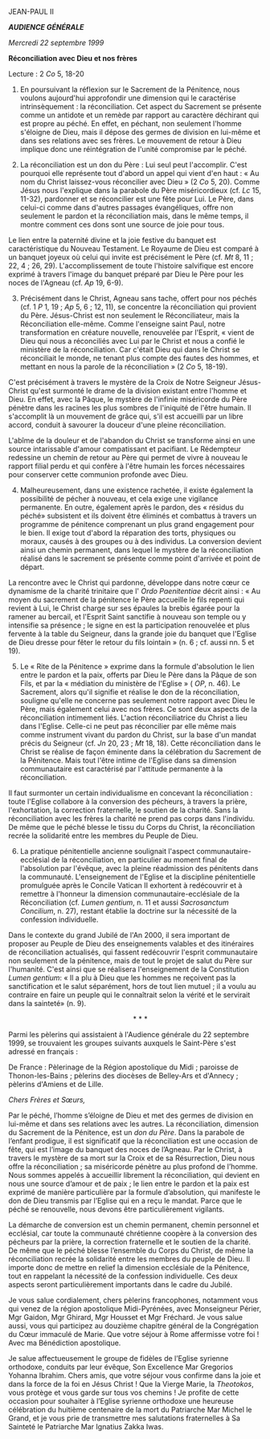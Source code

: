 JEAN-PAUL II

***AUDIENCE GÉNÉRALE***

*Mercredi 22 septembre 1999*

**Réconciliation avec Dieu et nos frères**

Lecture : 2 *Co* 5, 18-20

1. En poursuivant la réflexion sur le Sacrement de la Pénitence, nous voulons aujourd'hui approfondir une dimension qui le caractérise intrinsèquement : la réconciliation. Cet aspect du Sacrement se présente comme un antidote et un remède par rapport au caractère déchirant qui est propre au péché. En effet, en péchant, non seulement l'homme s'éloigne de Dieu, mais il dépose des germes de division en lui-même et dans ses relations avec ses frères. Le mouvement de retour à Dieu implique donc une réintégration de l'unité compromise par le péché.

2. La réconciliation est un don du Père : Lui seul peut l'accomplir. C'est pourquoi elle représente tout d'abord un appel qui vient d'en haut : « Au nom du Christ laissez-vous réconcilier avec Dieu » (2 *Co* 5, 20). Comme Jésus nous l'explique dans la parabole du Père miséricordieux (cf. *Lc* 15, 11-32), pardonner et se réconcilier est une fête pour Lui. Le Père, dans celui-ci comme dans d'autres passages évangéliques, offre non seulement le pardon et la réconciliation mais, dans le même temps, il montre comment ces dons sont une source de joie pour tous.

Le lien entre la paternité divine et la joie festive du banquet est caractéristique du Nouveau Testament. Le Royaume de Dieu est comparé à un banquet joyeux où celui qui invite est précisément le Père (cf. *Mt* 8, 11 ; 22, 4 ; 26, 29). L'accomplissement de toute l'histoire salvifique est encore exprimé à travers l'image du banquet préparé par Dieu le Père pour les noces de l'Agneau (cf. *Ap* 19, 6-9).

3. Précisément dans le Christ, Agneau sans tache, offert pour nos péchés (cf. 1 *P* 1, 19 ; *Ap* 5, 6 ; 12, 11), se concentre la réconciliation qui provient du Père. Jésus-Christ est non seulement le Réconciliateur, mais la Réconciliation elle-même. Comme l'enseigne saint Paul, notre transformation en créature nouvelle, renouvelée par l'Esprit, « vient de Dieu qui nous a réconciliés avec Lui par le Christ et nous a confié le ministère de la réconciliation. Car c'était Dieu qui dans le Christ se réconciliait le monde, ne tenant plus compte des fautes des hommes, et mettant en nous la parole de la réconciliation » (2 *Co* 5, 18-19).

C'est précisément à travers le mystère de la Croix de Notre Seigneur Jésus-Christ qu'est surmonté le drame de la division existant entre l'homme et Dieu. En effet, avec la Pâque, le mystère de l'infinie miséricorde du Père pénètre dans les racines les plus sombres de l'iniquité de l'être humain. Il s'accomplit là un mouvement de grâce qui, s'il est accueilli par un libre accord, conduit à savourer la douceur d'une pleine réconciliation.

L'abîme de la douleur et de l'abandon du Christ se transforme ainsi en une source intarissable d'amour compatissant et pacifiant. Le Rédempteur redessine un chemin de retour au Père qui permet de vivre à nouveau le rapport filial perdu et qui confère à l'être humain les forces nécessaires pour conserver cette communion profonde avec Dieu.

4. Malheureusement, dans une existence rachetée, il existe également la possibilité de pécher à nouveau, et cela exige une vigilance permanente. En outre, également après le pardon, des « résidus du péché» subsistent et ils doivent être éliminés et combattus à travers un programme de pénitence comprenant un plus grand engagement pour le bien. Il exige tout d'abord la réparation des torts, physiques ou moraux, causés à des groupes ou à des individus. La conversion devient ainsi un chemin permanent, dans lequel le mystère de la réconciliation réalisé dans le sacrement se présente comme point d'arrivée et point de départ.

La rencontre avec le Christ qui pardonne, développe dans notre cœur ce dynamisme de la charité trinitaire que l' *Ordo Paenitentiae* décrit ainsi : « Au moyen du sacrement de la pénitence le Père accueille le fils repenti qui revient à Lui, le Christ charge sur ses épaules la brebis égarée pour la ramener au bercail, et l'Esprit Saint sanctifie à nouveau son temple ou y intensifie sa présence ; le signe en est la participation renouvelée et plus fervente à la table du Seigneur, dans la grande joie du banquet que l'Eglise de Dieu dresse pour fêter le retour du fils lointain » (n. 6 ; cf. aussi nn. 5 et 19).

5. Le « Rite de la Pénitence » exprime dans la formule d'absolution le lien entre le pardon et la paix, offerts par Dieu le Père dans la Pâque de son Fils, et par la « médiation du ministère de l'Eglise » ( *OP*, n. 46). Le Sacrement, alors qu'il signifie et réalise le don de la réconciliation, souligne qu'elle ne concerne pas seulement notre rapport avec Dieu le Père, mais également celui avec nos frères. Ce sont deux aspects de la réconciliation intimement liés. L'action réconciliatrice du Christ a lieu dans l'Eglise. Celle-ci ne peut pas réconcilier par elle même mais comme instrument vivant du pardon du Christ, sur la base d'un mandat précis du Seigneur (cf. *Jn* 20, 23 ; *Mt* 18, 18). Cette réconciliation dans le Christ se réalise de façon éminente dans la célébration du Sacrement de la Pénitence. Mais tout l'être intime de l'Eglise dans sa dimension communautaire est caractérisé par l'attitude permanente à la réconciliation.

Il faut surmonter un certain individualisme en concevant la réconciliation : toute l'Eglise collabore à la conversion des pécheurs, à travers la prière, l'exhortation, la correction fraternelle, le soutien de la charité. Sans la réconciliation avec les frères la charité ne prend pas corps dans l'individu. De même que le péché blesse le tissu du Corps du Christ, la réconciliation recrée la solidarité entre les membres du Peuple de Dieu.

6. La pratique pénitentielle ancienne soulignait l'aspect communautaire-ecclésial de la réconciliation, en particulier au moment final de l'absolution par l'évêque, avec la pleine réadmission des pénitents dans la communauté. L'enseignement de l'Eglise et la discipline pénitentielle promulguée après le Concile Vatican II exhortent à redécouvrir et à remettre à l'honneur la dimension communautaire-ecclésiale de la Réconciliation (cf. *Lumen gentium*, n. 11 et aussi *Sacrosanctum Concilium*, n. 27), restant établie la doctrine sur la nécessité de la confession individuelle.

Dans le contexte du grand Jubilé de l'An 2000, il sera important de proposer au Peuple de Dieu des enseignements valables et des itinéraires de réconciliation actualisés, qui fassent redécouvrir l'esprit communautaire non seulement de la pénitence, mais de tout le projet de salut du Père sur l'humanité. C'est ainsi que se réalisera l'enseignement de la Constitution *Lumen gentium*: « Il a plu à Dieu que les hommes ne reçoivent pas la sanctification et le salut séparément, hors de tout lien mutuel ; il a voulu au contraire en faire un peuple qui le connaîtrait selon la vérité et le servirait dans la sainteté» (n. 9).

                                                               * * *

Parmi les pèlerins qui assistaient à l'Audience générale du 22 septembre 1999, se trouvaient les groupes suivants auxquels le Saint-Père s'est adressé en français :

De France : Pèlerinage de la Région apostolique du Midi ; paroisse de Thonon-les-Bains ; pèlerins des diocèses de Belley-Ars et d'Annecy ; pèlerins d'Amiens et de Lille.

*Chers Frères et Sœurs,*

Par le péché, l’homme s’éloigne de Dieu et met des germes de division en lui-même et dans ses relations avec les autres. La réconciliation, dimension du Sacrement de la Pénitence, est un *don du Père*. Dans la parabole de l’enfant prodigue, il est significatif que la réconciliation est une occasion de fête, qui est l’image du banquet des noces de l’Agneau. Par le Christ, à travers le mystère de sa mort sur la Croix et de sa Résurrection, Dieu nous offre la réconciliation ; sa miséricorde pénètre au plus profond de l’homme. Nous sommes appelés à accueillir librement la réconciliation, qui devient en nous une source d’amour et de paix ; le lien entre le pardon et la paix est exprimé de manière particulière par la formule d’absolution, qui manifeste le don de Dieu transmis par l’Eglise qui en a reçu le mandat. Parce que le péché se renouvelle, nous devons être particulièrement vigilants.

La démarche de conversion est un chemin permanent, chemin personnel et ecclésial, car toute la communauté chrétienne coopère à la conversion des pécheurs par la prière, la correction fraternelle et le soutien de la charité. De même que le péché blesse l’ensemble du Corps du Christ, de même la réconciliation recrée la solidarité entre les membres du peuple de Dieu. Il importe donc de mettre en relief la dimension ecclésiale de la Pénitence, tout en rappelant la nécessité de la confession individuelle. Ces deux aspects seront particulièrement importants dans le cadre du Jubilé.

Je vous salue cordialement, chers pèlerins francophones, notamment vous qui venez de la région apostolique Midi-Pyrénées, avec Monseigneur Périer, Mgr Gaidon, Mgr Ghirard, Mgr Housset et Mgr Fréchard. Je vous salue aussi, vous qui participez au douzième chapitre général de la Congrégation du Cœur immaculé de Marie. Que votre séjour à Rome affermisse votre foi ! Avec ma Bénédiction apostolique.

Je salue affectueusement le groupe de fidèles de l’Eglise syrienne orthodoxe, conduits par leur évêque, Son Excellence Mar Gregorios Yohanna Ibrahim. Chers amis, que votre séjour vous confirme dans la joie et dans la force de la foi en Jésus Christ ! Que la Vierge Marie, la *Theotokos*, vous protège et vous garde sur tous vos chemins ! Je profite de cette occasion pour souhaiter à l’Eglise syrienne orthodoxe une heureuse célébration du huitième centenaire de la mort du Patriarche Mar Michel le Grand, et je vous prie de transmettre mes salutations fraternelles à Sa Sainteté le Patriarche Mar Ignatius Zakka Iwas.